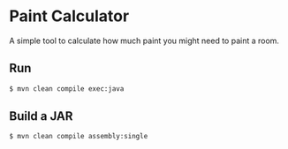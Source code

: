# Paint Calculator

A simple tool to calculate how much paint you might need to paint a room.

## Run

```sh
$ mvn clean compile exec:java
```

## Build a JAR

```sh
$ mvn clean compile assembly:single
```

